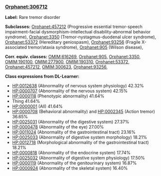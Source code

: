 
### [Orphanet:306712](http://www.orpha.net/ORDO/Orphanet_306712)
**Label:** Rare tremor disorder

**Subclasses:** [Orphanet:457212](http://www.orpha.net/ORDO/Orphanet_457212) (Progressive essential tremor-speech impairment-facial dysmorphism-intellectual disability-abnormal behavior syndrome), [Orphanet:3350](http://www.orpha.net/ORDO/Orphanet_3350) (Tremor-nystagmus-duodenal ulcer syndrome), [Orphanet:53372](http://www.orpha.net/ORDO/Orphanet_53372) (Hereditary geniospasm), [Orphanet:93256](http://www.orpha.net/ORDO/Orphanet_93256) (Fragile X-associated tremor/ataxia syndrome), [Orphanet:905](http://www.orpha.net/ORDO/Orphanet_905) (Wilson disease), 

**Corr. equiv. classes:** [OMIM:616269](http://purl.obolibrary.org/obo/OMIM_616269), [Orphanet:905](http://www.orpha.net/ORDO/Orphanet_905), [Orphanet:3350](http://www.orpha.net/ORDO/Orphanet_3350), [OMIM:190100](http://purl.obolibrary.org/obo/OMIM_190100), [OMIM:277900](http://purl.obolibrary.org/obo/OMIM_277900), [OMIM:190310](http://purl.obolibrary.org/obo/OMIM_190310), [Orphanet:53372](http://www.orpha.net/ORDO/Orphanet_53372), [Orphanet:457212](http://www.orpha.net/ORDO/Orphanet_457212), [OMIM:300623](http://purl.obolibrary.org/obo/OMIM_300623), [Orphanet:93256](http://www.orpha.net/ORDO/Orphanet_93256), 

**Class expressions from DL-Learner:**

- [HP:0012638](http://purl.obolibrary.org/obo/HP_0012638) (Abnormality of nervous system physiology) 42.32%
- [HP:0000707](http://purl.obolibrary.org/obo/HP_0000707) (Abnormality of the nervous system) 42.15%
- [HP:0000118](http://purl.obolibrary.org/obo/HP_0000118) (Phenotypic abnormality) 41.64%
- Thing 41.64%
- [HP:0000001](http://purl.obolibrary.org/obo/HP_0000001) (All) 41.64%
- [HP:0000708](http://purl.obolibrary.org/obo/HP_0000708) (Behavioral abnormality) and [HP:0002345](http://purl.obolibrary.org/obo/HP_0002345) (Action tremor) 36.65%
- [HP:0025031](http://purl.obolibrary.org/obo/HP_0025031) (Abnormality of the digestive system) 27.37%
- [HP:0000478](http://purl.obolibrary.org/obo/HP_0000478) (Abnormality of the eye) 27.00%
- [HP:0011024](http://purl.obolibrary.org/obo/HP_0011024) (Abnormality of the gastrointestinal tract) 23.16%
- [HP:0025033](http://purl.obolibrary.org/obo/HP_0025033) (Abnormality of digestive system morphology) 18.21%
- [HP:0012718](http://purl.obolibrary.org/obo/HP_0012718) (Morphological abnormality of the gastrointestinal tract) 18.21%
- [HP:0000818](http://purl.obolibrary.org/obo/HP_0000818) (Abnormality of the endocrine system) 17.74%
- [HP:0025032](http://purl.obolibrary.org/obo/HP_0025032) (Abnormality of digestive system physiology) 17.50%
- [HP:0000119](http://purl.obolibrary.org/obo/HP_0000119) (Abnormality of the genitourinary system) 16.87%
- [HP:0000924](http://purl.obolibrary.org/obo/HP_0000924) (Abnormality of the skeletal system) 16.40%


